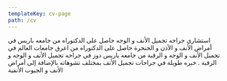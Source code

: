 ```yaml
---
templateKey: cv-page
path: /cv
---
```


استشاري جراحه تجميل الأنف و الوجه حاصل على الدكتوراه من جامعه باريس في أمراض الأنف و الأذن و الحنجرة حاصل على الدكتوراه من اعرق جامعات العالم في تجميل الأنف و الوجه و الرقبة من جامعه باريس دوز في جراحه تجميل الأنف و الوجه و الرقبة . خبره طويلة في جراحات تجميل الأنف بمختلف تشوهاته بالإضافة إلى أمراض الأنف و الجيوب الأنفية
